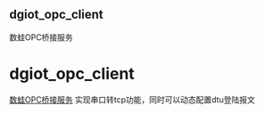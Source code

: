 ## dgiot_opc_client

数蛙OPC桥接服务

# dgiot_opc_client

 [数蛙OPC桥接服务](http://dgiot-1253666439.cos.ap-shanghai-fsi.myqcloud.com/shuwa_tech/zh/blog/study/opc/dgiot_opc.zip) 实现串口转tcp功能，同时可以动态配置dtu登陆报文

